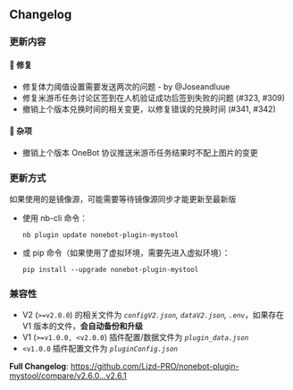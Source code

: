 ## Changelog

### 更新内容

[//]: # (#### 💡 新特性)

#### 🐛 修复
- 修复体力阈值设置需要发送两次的问题 - by @Joseandluue
- 修复米游币任务讨论区签到在人机验证成功后签到失败的问题 (#323, #309)
- 撤销上个版本兑换时间的相关变更，以修复错误的兑换时间 (#341, #342)

#### 🔧 杂项
- 撤销上个版本 OneBot 协议推送米游币任务结果时不配上图片的变更

### 更新方式

如果使用的是镜像源，可能需要等待镜像源同步才能更新至最新版

- 使用 nb-cli 命令：
  ```
  nb plugin update nonebot-plugin-mystool
  ```

- 或 pip 命令（如果使用了虚拟环境，需要先进入虚拟环境）：
  ```
  pip install --upgrade nonebot-plugin-mystool
  ```

### 兼容性

- V2 (`>=v2.0.0`) 的相关文件为 _`configV2.json`, `dataV2.json`, `.env`_，如果存在 V1 版本的文件，**会自动备份和升级**
- V1 (`>=v1.0.0, <v2.0.0`) 插件配置/数据文件为 _`plugin_data.json`_
- `<v1.0.0` 插件配置文件为 _`pluginConfig.json`_

**Full Changelog**: https://github.com/Ljzd-PRO/nonebot-plugin-mystool/compare/v2.6.0…v2.6.1